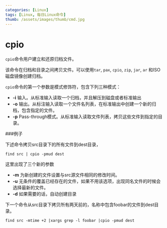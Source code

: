 ```yaml
---
categories: [Linux]
tags: [Linux, 每日Linux命令]
thumb: /assets/images/thumb/cmd.jpg
---
```


cpio
========

`cpio`命令用户建立和还原归档文件。

该命令在归档和目录之间拷贝文件。可以使用`tar`, `pax`, `cpio`, `zip`, `jar`, `ar` 和ISO磁盘镜像创建归档。

`cpio`命令的第一个参数是模式修饰符，包含下列三种模式：

- **-i** 输入。从标准输入读取一个归档，并且解压到磁盘或者标准输出
- **-o** 输出。从标注输入读取一个文件名列表，在标准输出中创建一个新的归档，包含指定的文件。
- **-p** Pass-through模式。从标准输入读取文件列表，拷贝这些文件到指定的目录。


###例子


下述命令拷贝src目录下的所有文件到dest目录，

    find src | cpio -pmud dest

这里出现了三个新的参数

- **-m** 为新创建的文件设置与src源文件相同的修改时间。
- **-u** 无条件的覆盖已经存在的文件，如果不用该选项，出现同名文件的时候会选择最新的文件。
- **-d** 如果需要的话，自动创建目录   

下一个命令从src目录下拷贝所有两天前的，名称中包含foobar的文件到dest目录。

    find src -mtime +2 |xargs grep -l foobar |cpio -pmud dest




